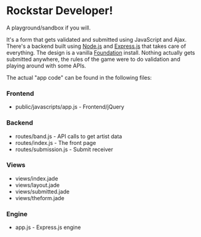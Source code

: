 # Rockstar Developer!

A playground/sandbox if you will.

It's a form that gets validated and submitted using JavaScript and Ajax. There's a backend built using [Node.js](https://github.com/joyent/node) and [Express.js](https://github.com/visionmedia/express) that takes care of everything. The design is a vanilla [Foundation](https://github.com/zurb/foundation) install. Nothing actually gets submitted anywhere, the rules of the game were to do validation and playing around with some APIs.

The actual "app code" can be found in the following files:

### Frontend
* public/javascripts/app.js - Frontend/jQuery

### Backend
* routes/band.js - API calls to get artist data
* routes/index.js - The front page
* routes/submission.js - Submit receiver

### Views
* views/index.jade
* views/layout.jade
* views/submitted.jade
* views/theform.jade

### Engine
* app.js - Express.js engine
